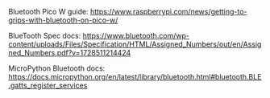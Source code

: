 
Bluetooth Pico W guide: https://www.raspberrypi.com/news/getting-to-grips-with-bluetooth-on-pico-w/

BlueTooth Spec docs:  https://www.bluetooth.com/wp-content/uploads/Files/Specification/HTML/Assigned_Numbers/out/en/Assigned_Numbers.pdf?v=1728511214424

MicroPython Bluetooth docs: https://docs.micropython.org/en/latest/library/bluetooth.html#bluetooth.BLE.gatts_register_services



